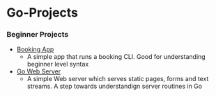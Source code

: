 # Go-Projects

### Beginner Projects
- [Booking App](booking-app/)
  - A simple app that runs a booking CLI. Good for understanding beginner level syntax
- [Go Web Server](go-server/)
  - A simple Web server which serves static pages, forms and text streams. A step towards understandign server routines in Go
